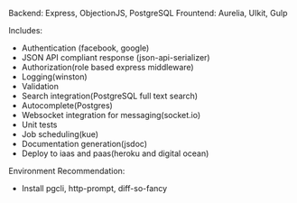 Backend: Express, ObjectionJS, PostgreSQL
Frountend: Aurelia, UIkit, Gulp

Includes:
- Authentication (facebook, google)
- JSON API compliant response (json-api-serializer)
- Authorization(role based express middleware)
- Logging(winston)
- Validation
- Search integration(PostgreSQL full text search)
- Autocomplete(Postgres)
- Websocket integration for messaging(socket.io)
- Unit tests
- Job scheduling(kue)
- Documentation generation(jsdoc)
- Deploy to iaas and paas(heroku and digital ocean)


Environment Recommendation:
- Install pgcli, http-prompt, diff-so-fancy 
